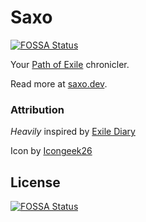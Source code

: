 # Saxo
[![FOSSA Status](https://app.fossa.com/api/projects/git%2Bgithub.com%2Faeons%2Fsaxo.svg?type=shield)](https://app.fossa.com/projects/git%2Bgithub.com%2Faeons%2Fsaxo?ref=badge_shield)


Your [Path of Exile](https://pathofexile.com) chronicler.

Read more at [saxo.dev](https://saxo.dev).

### Attribution

_Heavily_ inspired by [Exile Diary](https://github.com/briansd9/exile-diary)

Icon by [Icongeek26](https://www.flaticon.com/authors/icongeek26)

## License
[![FOSSA Status](https://app.fossa.com/api/projects/git%2Bgithub.com%2Faeons%2Fsaxo.svg?type=large)](https://app.fossa.com/projects/git%2Bgithub.com%2Faeons%2Fsaxo?ref=badge_large)
